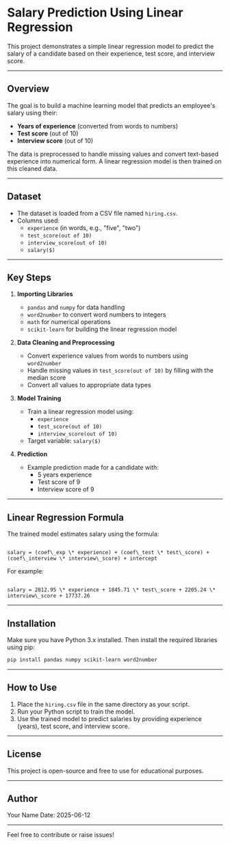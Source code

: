 # Salary Prediction Using Linear Regression

This project demonstrates a simple linear regression model to predict the salary of a candidate based on their experience, test score, and interview score.

---

## Overview

The goal is to build a machine learning model that predicts an employee's salary using their:

- **Years of experience** (converted from words to numbers)
- **Test score** (out of 10)
- **Interview score** (out of 10)

The data is preprocessed to handle missing values and convert text-based experience into numerical form. A linear regression model is then trained on this cleaned data.

---

## Dataset

- The dataset is loaded from a CSV file named `hiring.csv`.
- Columns used:
  - `experience` (in words, e.g., "five", "two")
  - `test_score(out of 10)`
  - `interview_score(out of 10)`
  - `salary($)`

---

## Key Steps

1. **Importing Libraries**

   - `pandas` and `numpy` for data handling
   - `word2number` to convert word numbers to integers
   - `math` for numerical operations
   - `scikit-learn` for building the linear regression model

2. **Data Cleaning and Preprocessing**

   - Convert experience values from words to numbers using `word2number`
   - Handle missing values in `test_score(out of 10)` by filling with the median score
   - Convert all values to appropriate data types

3. **Model Training**

   - Train a linear regression model using:
     - `experience`
     - `test_score(out of 10)`
     - `interview_score(out of 10)`
   - Target variable: `salary($)`

4. **Prediction**

   - Example prediction made for a candidate with:
     - 5 years experience
     - Test score of 9
     - Interview score of 9

---

## Linear Regression Formula

The trained model estimates salary using the formula:

```

salary = (coef\_exp \* experience) + (coef\_test \* test\_score) + (coef\_interview \* interview\_score) + intercept

```

For example:

```

salary = 2812.95 \* experience + 1845.71 \* test\_score + 2205.24 \* interview\_score + 17737.26

````

---

## Installation

Make sure you have Python 3.x installed. Then install the required libraries using pip:

```bash
pip install pandas numpy scikit-learn word2number
````

---

## How to Use

1. Place the `hiring.csv` file in the same directory as your script.
2. Run your Python script to train the model.
3. Use the trained model to predict salaries by providing experience (years), test score, and interview score.

---

## License

This project is open-source and free to use for educational purposes.

---

## Author

Your Name
Date: 2025-06-12

---

Feel free to contribute or raise issues!
